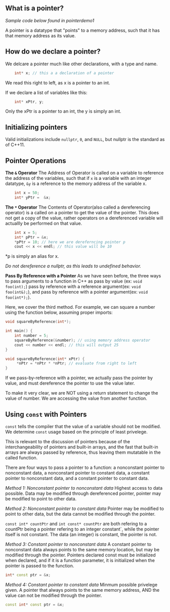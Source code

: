 ## What is a pointer?
 *Sample code below found in pointerdemo1*

A pointer is a datatype that "points" to a memory address, such that it has that memory address as its value.

## How do we declare a pointer?
We delcare a pointer much like other declarations, with a type and name.
```cpp
	int* x; // this a a declaration of a pointer
```
We read this right to left, as x is a pointer to an int.

If we declare a list of variables like this:
```cpp
	int* xPtr, y;
```
Only the xPtr is a pointer to an int, the y is simply an int.

## Initializing pointers
Valid initializations include `nullptr`, `0`, and `NULL`, but nullptr is the standard as of C++11.

## Pointer Operations

**The `&` Operator**
The Address of Operator is called on a variable to reference the address of the variables, such that if `x` is a variable with an integer datatype, `&y` is a reference to the memory address of the variable x.
```cpp
	int x = 50;
	int* yPtr =  &x;
```

**The `*` Operator**
The Contents of Operator(also called a dereferencing operator) is a called on a pointer to get the value of the pointer. This does not get a copy of the value, rather operators on a dereferenced variable will actuallly be performed on that value.

```cpp
	int x = 5;
	int* pPtr = &x;
	*pPtr = 10; // here we are dereferncing pointer p
	cout << x << endl; // this value will be 10
```

*p is simply an alias for x.

*Do not dereference a nullptr, as this leads to undefined behavior.*

**Pass By Reference with a Pointer**
As we have seen before, the three ways to pass arguments to a function in C++ as pass by value (ex: `void foo(int);`) pass by reference with a reference argument(ex: `void foo(int&);`), and pass by reference with a pointer argument(ex: `void foo(int*);`). 

Here, we cover the third method.
For example, we can square a number using the function below, assuming proper imports:

```cpp
void squareByReference(int*);

int main() {
    int number = 5;
    squareByReference(&number); // using memory address operator 
    cout << number << endl; // this will output 25
}

void squareByReference(int* xPtr) {
     *nPtr = *nPtr * *nPtr; // evaluate from right to left
}
```

If we pass-by-reference with a pointer, we actually pass the pointer by value, and must dereference the pointer to use the value later.

To make it very clear, we are NOT using a return statement to change the value of number. We are accessing the value from another function.

## Using `const` with Pointers

`const` tells the compiler that the value of a variable should not be modified. We determine `const` usage based on the principle of least privelege.

This is relevant to the discussion of pointers because of the interchangeability of pointers and built-in arrays, and the fast that built-in arrays are always passed by reference, thus leaving them mutatable in the called function.

There are four ways to pass a pointer to a function: a nonconstant pointer to nonconstant data, a nonconstant pointer to constant data, a constant pointer to nonconstant data, and a constant pointer to constant data.

 *Method 1: Nonconstant pointer to nonconstant data*
Highest access to data possible. Data may be modified through dereferenced pointer, pointer may be modified to point to other data.

*Method 2: Nonconstant pointer to constant data*
Pointer may be modified to point to other data, but the data cannot be modified through the pointer.

`const int* countPtr` and `int const* countPtr` are both refering to a countPtr being a pointer refering to an integer constant`, while the pointer itself is not constant. The data (an integer) is constant, the pointer is not.

*Method 3: Constant pointer to nonconstant data*
A constant pointer to nonconstant data always points to the same memory location, but may be modified through the pointer.
Pointers declared const must be initialized when declared, and if it is a function parameter, it is initialized when the pointer is passed to the function.
```cpp
int* const ptr = &x;
```

*Method 4: Constant pointer to constant data*
Minmum possible privelege given.
A pointer that always points to the same memory address, AND the value can not be modified through the pointer.
```cpp
const int* const ptr = &x;
```

